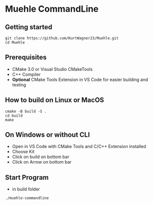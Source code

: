 # Muehle CommandLine



## Getting started
```
git clone https://github.com/KurtWagner23/Muehle.git
cd Muehle
```

## Prerequisites
- CMake 3.0 or Visual Studio CMakeTools
- C++ Compiler
- **Optional** CMake Tools Extension in VS Code for easier building and testing

## How to build on Linux or MacOS
```
cmake -B build -S .
cd build
make
```

## On Windows or without CLI
- Open in VS Code with CMake Tools and C/C++ Extension installed
- Choose Kit 
- Click on build on bottom bar
- Click on Arrow on bottom bar

## Start Program
- in build folder
```
./muehle-commandline
```
